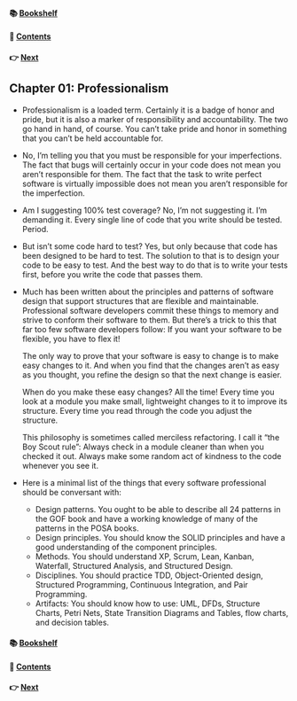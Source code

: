 #### &#x1F4DA; [Bookshelf](../)
#### &#x1F4DC; [Contents](./README.md#contents)
#### &#x1F449; [Next](./Ch02_Saying_No.md)

## Chapter 01: Professionalism

- Professionalism is a loaded term. Certainly it is a badge of honor and pride, but it is also a marker of responsibility and accountability. The two go hand in hand, of course. You can’t take pride and honor in something that you can’t be held accountable for.

- No, I’m telling you that you must be responsible for your imperfections. The fact that bugs will certainly occur in your code does not mean you aren’t responsible for them. The fact that the task to write perfect software is virtually impossible does not mean you aren’t responsible for the imperfection.

- Am I suggesting 100% test coverage? No, I’m not suggesting it. I’m demanding it. Every single line of code that you write should be tested. Period.

- But isn’t some code hard to test? Yes, but only because that code has been designed to be hard to test. The solution to that is to design your code to be easy to test. And the best way to do that is to write your tests first, before you write the code that passes them.

- Much has been written about the principles and patterns of software design that support structures that are flexible and maintainable. Professional software developers commit these things to memory and strive to conform their software to them. But there’s a trick to this that far too few software developers follow: If you want your software to be flexible, you have to flex it!

	The only way to prove that your software is easy to change is to make easy changes to it. And when you find that the changes aren’t as easy as you thought, you refine the design so that the next change is easier.

	When do you make these easy changes? All the time! Every time you look at a module you make small, lightweight changes to it to improve its structure. Every time you read through the code you adjust the structure.

	This philosophy is sometimes called merciless refactoring. I call it “the Boy Scout rule”: Always check in a module cleaner than when you checked it out. Always make some random act of kindness to the code whenever you see it.

- Here is a minimal list of the things that every software professional should be conversant with:
	- Design patterns. You ought to be able to describe all 24 patterns in the GOF book and have a working knowledge of many of the patterns in the POSA books.
	- Design principles. You should know the SOLID principles and have a good understanding of the component principles.
	- Methods. You should understand XP, Scrum, Lean, Kanban, Waterfall, Structured Analysis, and Structured Design.
	- Disciplines. You should practice TDD, Object-Oriented design, Structured Programming, Continuous Integration, and Pair Programming.
	- Artifacts: You should know how to use: UML, DFDs, Structure Charts, Petri Nets, State Transition Diagrams and Tables, flow charts, and decision tables.

#### &#x1F4DA; [Bookshelf](../)
#### &#x1F4DC; [Contents](./README.md#contents)
#### &#x1F449; [Next](./Ch02_Saying_No.md)